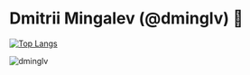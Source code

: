 <h1 align="left">Dmitrii Mingalev (@dminglv) 👋</h1>

[![Top Langs](https://github-readme-stats.vercel.app/api/top-langs/?username=dminglv&langs_count=5)](https://github.com/anuraghazra/github-readme-stats)


<p>&nbsp;<img align="left" src="https://github-readme-stats.vercel.app/api?username=dminglv&show_icons=true&hide_title=true&count_private=true" alt="dminglv" /></p>
